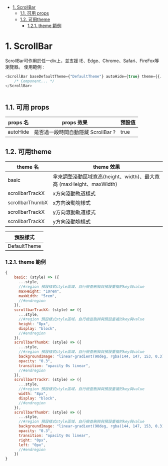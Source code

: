 - [1. ScrollBar](#1-scrollbar)
  - [1.1. 可用 props](#11-可用-props)
  - [1.2. 可用theme](#12-可用theme)
    - [1.2.1. theme 範例](#121-theme-範例)

# 1. ScrollBar

ScrollBar可作用於任一div上，並支援 IE、Edge、Chrome、Safari、FireFox等瀏覽器。
使用範例 : 

```js
<ScrollBar baseDefaultTheme={"DefaultTheme"} autoHide={true} theme={{...}}>
    /* Component... */
</ScrollBar>
                      
```

## 1.1. 可用 props

| props 名 | props 效果                         | 預設值 |
| -------- | ---------------------------------- | ------ |
| autoHide | 是否過一段時間自動隱藏 ScrollBar ? | true   |

## 1.2. 可用theme

| theme 名        | theme 效果                                                          |
| --------------- | ------------------------------------------------------------------- |
| basic           | 拿來調整滾動區域寬高(height、width)、最大寬高 (maxHeight、maxWidth) |
| scrollbarTrackX | x方向滾動軌道樣式                                                   |
| scrollbarThumbX | x方向滾動塊樣式                                                     |
| scrollbarTrackX | y方向滾動軌道樣式                                                   |
| scrollbarTrackX | y方向滾動塊樣式                                                     |

| 預設樣式     |
| ------------ |
| DefaultTheme |

### 1.2.1. theme 範例
```js
{
    basic: (style) => ({
      ...style,
      //#region 預設樣式style區域，自行檢查刪掉與預設重複的key與value
      maxHeight: "10rem",
      maxWidth: "5rem",
      //#endregion
    }),
    scrollbarTrackX: (style) => ({
      ...style,
      //#region 預設樣式style區域，自行檢查刪掉與預設重複的key與value
      height: "8px",
      display: "block",
      //#endregion
    }),
    scrollbarThumbX: (style) => ({
      ...style,
      //#region 預設樣式style區域，自行檢查刪掉與預設重複的key與value
      backgroundImage: "linear-gradient(90deg, rgba(144, 147, 153, 0.3) 100%, rgba(144, 147, 153, 0.3) 100%)",
      opacity: "0.3",
      transition: "opacity 0s linear",
      //#endregion
    }),
    scrollbarTrackY: (style) => ({
      ...style,
      //#region 預設樣式style區域，自行檢查刪掉與預設重複的key與value
      width: "8px",
      display: "block",
      //#endregion
    }),
    scrollbarThumbY: (style) => ({
      ...style,
      //#region 預設樣式style區域，自行檢查刪掉與預設重複的key與value
      backgroundImage: "linear-gradient(90deg, rgba(144, 147, 153, 0.3) 100%, rgba(144, 147, 153, 0.3) 100%)",
      opacity: "0.3",
      transition: "opacity 0s linear",
      right: "0px",
      left: "0px",
      //#endregion
    })
}


```